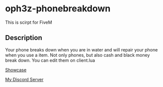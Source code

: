 # oph3z-phonebreakdown
This is scirpt for FiveM

## Description
Your phone breaks down when you are in water and will repair your phone when you use a item. Not only phones, but also cash and black money break down. You can edit them on client.lua

[Showcase](https://www.youtube.com/watch?v=5IK6HB6dpa4)

[My Discord Server](https://discord.gg/pqMjS8TarW)

